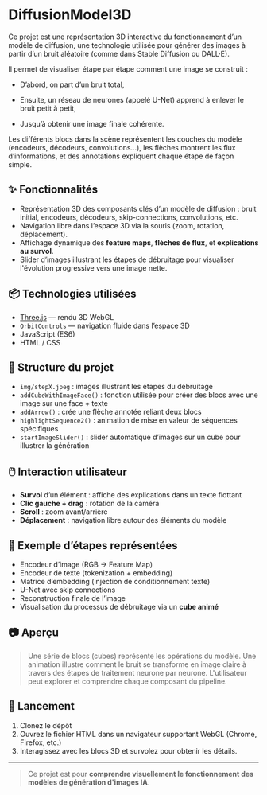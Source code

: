 # DiffusionModel3D
Ce projet est une représentation 3D interactive du fonctionnement d’un modèle de diffusion, une technologie utilisée pour générer des images à partir d’un bruit aléatoire (comme dans Stable Diffusion ou DALL·E).

Il permet de visualiser étape par étape comment une image se construit :

   - D’abord, on part d’un bruit total,

   - Ensuite, un réseau de neurones (appelé U-Net) apprend à enlever le bruit petit à petit,

   - Jusqu’à obtenir une image finale cohérente.

Les différents blocs dans la scène représentent les couches du modèle (encodeurs, décodeurs, convolutions…), les flèches montrent les flux d’informations, et des annotations expliquent chaque étape de façon simple.

## ✨ Fonctionnalités

- Représentation 3D des composants clés d’un modèle de diffusion : bruit initial, encodeurs, décodeurs, skip-connections, convolutions, etc.
- Navigation libre dans l’espace 3D via la souris (zoom, rotation, déplacement).
- Affichage dynamique des **feature maps**, **flèches de flux**, et **explications au survol**.
- Slider d’images illustrant les étapes de débruitage pour visualiser l'évolution progressive vers une image nette.

## 📦 Technologies utilisées

- [Three.js](https://threejs.org/) — rendu 3D WebGL
- `OrbitControls` — navigation fluide dans l’espace 3D
- JavaScript (ES6)
- HTML / CSS

## 📁 Structure du projet

- `img/stepX.jpeg` : images illustrant les étapes du débruitage
- `addCubeWithImageFace()` : fonction utilisée pour créer des blocs avec une image sur une face + texte
- `addArrow()` : crée une flèche annotée reliant deux blocs
- `highlightSequence2()` : animation de mise en valeur de séquences spécifiques
- `startImageSlider()` : slider automatique d’images sur un cube pour illustrer la génération

## 🖱️ Interaction utilisateur

- **Survol** d’un élément : affiche des explications dans un texte flottant
- **Clic gauche + drag** : rotation de la caméra
- **Scroll** : zoom avant/arrière
- **Déplacement** : navigation libre autour des éléments du modèle

## 🧠 Exemple d’étapes représentées

- Encodeur d’image (RGB -> Feature Map)
- Encodeur de texte (tokenization + embedding)
- Matrice d’embedding (injection de conditionnement texte)
- U-Net avec skip connections
- Reconstruction finale de l’image
- Visualisation du processus de débruitage via un **cube animé**

## 📷 Aperçu

> Une série de blocs (cubes) représente les opérations du modèle. Une animation illustre comment le bruit se transforme en image claire à travers des étapes de traitement neurone par neurone. L'utilisateur peut explorer et comprendre chaque composant du pipeline.

## 🚀 Lancement

1. Clonez le dépôt
2. Ouvrez le fichier HTML dans un navigateur supportant WebGL (Chrome, Firefox, etc.)
3. Interagissez avec les blocs 3D et survolez pour obtenir les détails.

---

> Ce projet est pour **comprendre visuellement le fonctionnement des modèles de génération d'images IA**. 
